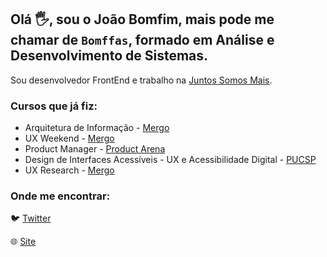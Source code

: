## Olá :raised_hand_with_fingers_splayed:, sou o João Bomfim, mais pode me chamar de `Bomffas`, formado em Análise e Desenvolvimento de Sistemas.

Sou desenvolvedor FrontEnd e trabalho na [Juntos Somos Mais](https://www.juntossomosmais.com.br/).

### Cursos que já fiz:

- Arquitetura de Informação - [Mergo](https://www.mergo.com.br/)
- UX Weekend - [Mergo](https://www.mergo.com.br/)
- Product Manager - [Product Arena](https://productarena.io/)
- Design de Interfaces Acessíveis - UX e Acessibilidade Digital - [PUCSP](https://www.pucsp.br/pos-graduacao/especializacao-e-mba/design-de-interfaces-acessiveis-ux-e-acessibilidade-digital)
- UX Research - [Mergo](https://www.mergo.com.br/)

### Onde me encontrar:

:bird: [Twitter](https://twitter.com/bomffas)

:globe_with_meridians: [Site](https://www.joaobomfim.com.br)
